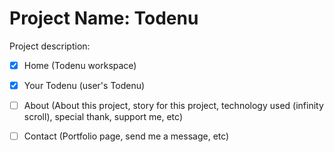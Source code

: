 # Project Name: Todenu

Project description:
- [x] Home (Todenu workspace)
- [x] Your Todenu (user's Todenu)
- [ ] About (About this project, story for this project,  technology used (infinity scroll), special thank, support me, etc)
- [ ] Contact (Portfolio page, send me a message, etc)


